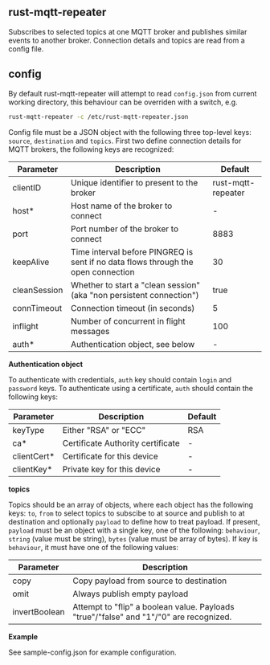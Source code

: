 rust-mqtt-repeater
----

Subscribes to selected topics at one MQTT broker and publishes similar events to another broker. Connection details and topics are read from a config file.


config
----
By default rust-mqtt-repeater will attempt to read `config.json` from current working directory, this behaviour can be overriden with a switch, e.g.

````bash
rust-mqtt-repeater -c /etc/rust-mqtt-repeater.json
````

Config file must be a JSON object with the following three top-level keys: `source`, `destination` and `topics`. First two define connection details for MQTT brokers, the following keys are recognized:

| Parameter    | Description                                                                       | Default            |
|--------------|-----------------------------------------------------------------------------------|--------------------|
| clientID     | Unique identifier to present to the broker                                        | rust-mqtt-repeater |
| host*        | Host name of the broker to connect                                                | -                  |
| port         | Port number of the broker to connect                                              | 8883               |
| keepAlive    | Time interval before PINGREQ is sent if no data flows through the open connection | 30                 |
| cleanSession | Whether to start a "clean session" (aka "non persistent connection")              | true               |
| connTimeout  | Connection timeout (in seconds)                                                   | 5                  |
| inflight     | Number of concurrent in flight messages                                           | 100                |
| auth*        | Authentication object, see below                                                  | -                  |


**Authentication object**

To authenticate with credentials, `auth` key should contain `login` and `password` keys. To authenticate using a certificate, `auth` should contain the following keys:

| Parameter   | Description                       | Default |
|-------------|-----------------------------------|---------|
| keyType     | Either "RSA" or "ECC"             | RSA     |
| ca*         | Certificate Authority certificate | -       |
| clientCert* | Certificate for this device       | -       |
| clientKey*  | Private key for this device       | -       |

**topics**

Topics should be an array of objects, where each object has the following keys: `to`, `from` to select topics to subscibe to at source and publish to at destination and optionally `payload` to define how to treat payload. If present, `payload` must be an object with a single key, one of the following: `behaviour`, `string` (value must be string), `bytes` (value must be array of bytes). If key is `behaviour`, it must have one of the following values:

| Parameter     | Description                                                                             |
|---------------|-----------------------------------------------------------------------------------------|
| copy          | Copy payload from source to destination                                                 |
| omit          | Always publish empty payload                                                            |
| invertBoolean | Attempt to "flip" a boolean value. Payloads "true"/"false" and "1"/"0" are recognized.  |


**Example**

See sample-config.json for example configuration.